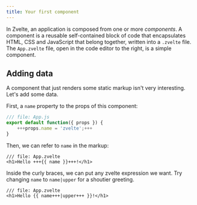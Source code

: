 ```yaml
---
title: Your first component
---
```


In Zvelte, an application is composed from one or more _components_. A component is a reusable self-contained block of code that encapsulates HTML, CSS and JavaScript that belong together, written into a `.zvelte` file. The `App.zvelte` file, open in the code editor to the right, is a simple component.

## Adding data

A component that just renders some static markup isn't very interesting. Let's add some data.

First, a `name` property to the props of this component:

```js
/// file: App.js
export default function({ props }) {
    +++props.name = 'zvelte';+++
}
```

Then, we can refer to `name` in the markup:

```zvelte
/// file: App.zvelte
<h1>Hello +++{{ name }}+++!</h1>
```

Inside the curly braces, we can put any zvelte expression we want. Try changing `name` to `name|upper` for a shoutier greeting.

```zvelte
/// file: App.zvelte
<h1>Hello {{ name+++|upper+++ }}!</h1>
```
